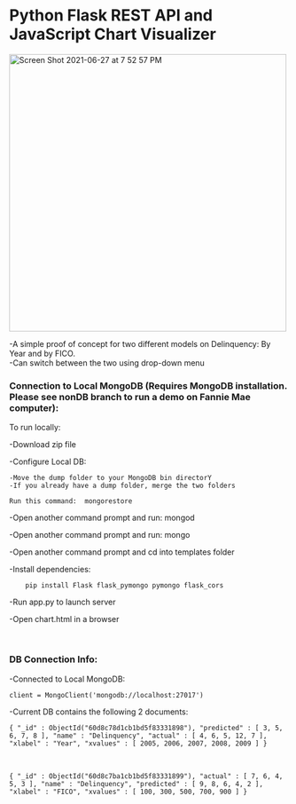 # Python Flask REST API and JavaScript Chart Visualizer


<img width="500" height="500" alt="Screen Shot 2021-06-27 at 7 52 57 PM" src="https://user-images.githubusercontent.com/60204834/123563192-53b42500-d781-11eb-9ca0-3ee20c1480a8.png">


 -A simple proof of concept for two different models on Delinquency: By Year and by FICO. 
  <br>
  -Can switch between the two using drop-down menu


### Connection to Local MongoDB (Requires MongoDB installation. Please see nonDB branch to run a demo on Fannie Mae computer):

To run locally:
 
  -Download zip file
  
  -Configure Local DB:
  
    -Move the dump folder to your MongoDB bin directorY
    -If you already have a dump folder, merge the two folders
    
    Run this command:  mongorestore
    
  -Open another command prompt and run:  mongod
  
  -Open another command prompt and run:  mongo

 
 -Open another command prompt and cd into templates folder
    
  -Install dependencies: 
      
        pip install Flask flask_pymongo pymongo flask_cors
  
  
  -Run app.py to launch server 
  
  
  -Open chart.html in a browser
  
  <br>
  
  ### DB Connection Info:
  -Connected to Local MongoDB:   
  
    client = MongoClient('mongodb://localhost:27017')
  
  -Current DB contains the following 2 documents:
  
    { "_id" : ObjectId("60d8c78d1cb1bd5f83331898"), "predicted" : [ 3, 5, 6, 7, 8 ], "name" : "Delinquency", "actual" : [ 4, 6, 5, 12, 7 ], "xlabel" : "Year", "xvalues" : [ 2005, 2006, 2007, 2008, 2009 ] }
    
   <br>

    { "_id" : ObjectId("60d8c7ba1cb1bd5f83331899"), "actual" : [ 7, 6, 4, 5, 3 ], "name" : "Delinquency", "predicted" : [ 9, 8, 6, 4, 2 ], "xlabel" : "FICO", "xvalues" : [ 100, 300, 500, 700, 900 ] }
  
  

